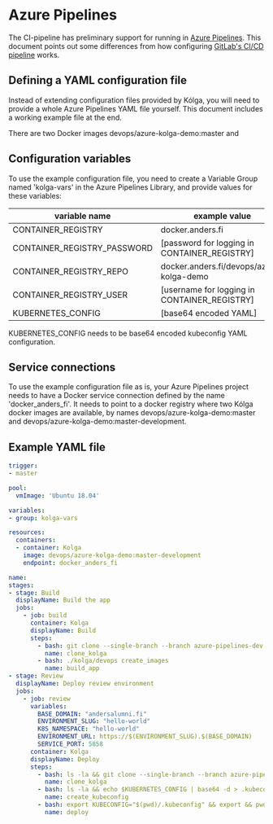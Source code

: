 # Azure Pipelines

The CI-pipeline has preliminary support for running in [Azure Pipelines](https://azure.microsoft.com/en-us/services/devops/pipelines/). This document points out some differences from how configuring [GitLab's CI/CD pipeline](../gitlab/index.md) works.

## Defining a YAML configuration file

Instead of extending configuration files provided by Kólga, you will need to provide a whole Azure Pipelines YAML file yourself. This document includes a working example file at the end.

There are two Docker images devops/azure-kolga-demo:master and 

## **Configuration variables**

To use the example configuration file, you need to create a Variable Group named 'kolga-vars' in the Azure Pipelines Library, and provide values for these variables:

| variable name               | example value                                |
|-----------------------------|----------------------------------------------|
| CONTAINER_REGISTRY          | docker.anders.fi                             |
| CONTAINER_REGISTRY_PASSWORD | [password for logging in CONTAINER_REGISTRY] |
| CONTAINER_REGISTRY_REPO     | docker.anders.fi/devops/azure-kolga-demo     |
| CONTAINER_REGISTRY_USER     | [username for logging in CONTAINER_REGISTRY] |
| KUBERNETES_CONFIG           | [base64 encoded YAML]                        |

KUBERNETES_CONFIG needs to be base64 encoded kubeconfig YAML configuration.

## **Service connections**

To use the example configuration file as is, your Azure Pipelines project needs to have a Docker service connection defined by the name 'docker_anders_fi'. It needs to point to a docker registry where two Kólga docker images are available, by names devops/azure-kolga-demo:master and devops/azure-kolga-demo:master-development.

## **Example YAML file**

```yaml
trigger:
- master

pool:
  vmImage: 'Ubuntu 18.04'

variables:
- group: kolga-vars

resources:
  containers:
  - container: Kolga
    image: devops/azure-kolga-demo:master-development
    endpoint: docker_anders_fi

name:
stages:
- stage: Build
  displayName: Build the app
  jobs:
    - job: build
      container: Kolga
      displayName: Build
      steps:
        - bash: git clone --single-branch --branch azure-pipelines-dev https://github.com/andersinno/kolga.git $(Build.SourcesDirectory)/kolga
          name: clone_kolga
        - bash: ./kolga/devops create_images
          name: build_app
- stage: Review
  displayName: Deploy review environment
  jobs:
    - job: review
      variables:
        BASE_DOMAIN: "andersalumni.fi"
        ENVIRONMENT_SLUG: "hello-world"
        K8S_NAMESPACE: "hello-world"
        ENVIRONMENT_URL: https://$(ENVIRONMENT_SLUG).$(BASE_DOMAIN)
        SERVICE_PORT: 5858
      container: Kolga
      displayName: Deploy
      steps:
        - bash: ls -la && git clone --single-branch --branch azure-pipelines-dev https://github.com/andersinno/kolga.git $(Build.SourcesDirectory)/kolga
          name: clone_kolga
        - bash: ls -la && echo $KUBERNETES_CONFIG | base64 -d > .kubeconfig
          name: create_kubeconfig
        - bash: export KUBECONFIG="$(pwd)/.kubeconfig" && export && pwd && ls -la && source ./kolga/utils/shell_utils.sh && set_docker_host && ./kolga/devops deploy_application --track review
          name: deploy
```